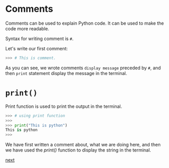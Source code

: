 # Comments

Comments can be used to explain Python code. It can be used to make the code more readable.

Syntax for writing comment is `#`.

Let's write our first comment:


```py
>>> # This is comment.
```

As you can see, we wrote comments  `display message` preceded by `#`, and then `print` statement display the message in the terminal.

# `print()`

Print function is used to print the output in the terminal.

```py
>>> # using print function
>>> 
>>> print("This is python")
This is python
>>> 
```

We have first written a comment about, what we are doing here, and then we have used the *print()* function to display the string in the terminal.

[next](102-Strings.md)
